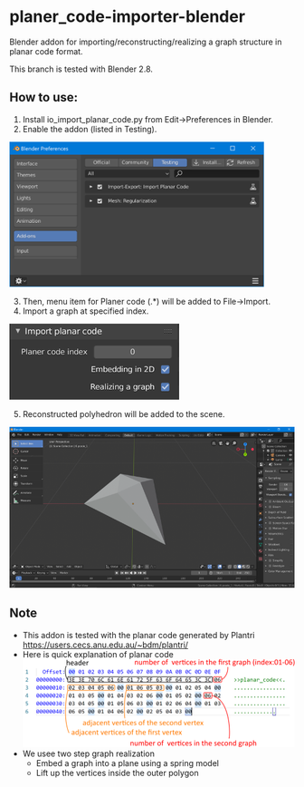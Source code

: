 # planer_code-importer-blender
Blender addon for importing/reconstructing/realizing a graph structure in planar code format.

This branch is tested with Blender 2.8.

## How to use:

1. Install io_import_planar_code.py from Edit->Preferences in Blender.
2. Enable the addon (listed in Testing).

<img src="images/preference.png" width="450" alt="preference">

3. Then, menu item for Planer code (.*) will be added to File->Import. 
4. Import a graph at specified index. 

<img src="images/menu.png" width="300" alt="menu">

5. Reconstructed polyhedron will be added to the scene.

![reconstructed](https://github.com/tsurutana/planer_code-importer-blender/blob/master/images/reconstructed.png)

## Note
- This addon is tested with the planar code generated by Plantri <https://users.cecs.anu.edu.au/~bdm/plantri/> 
- Here is quick explanation of planar code
![planarcode](https://github.com/tsurutana/planer_code-importer-blender/blob/master/images/planarcode.png)
- We usee two step graph realization
  + Embed a graph into a plane using a spring model
  + Lift up the vertices inside the outer polygon
